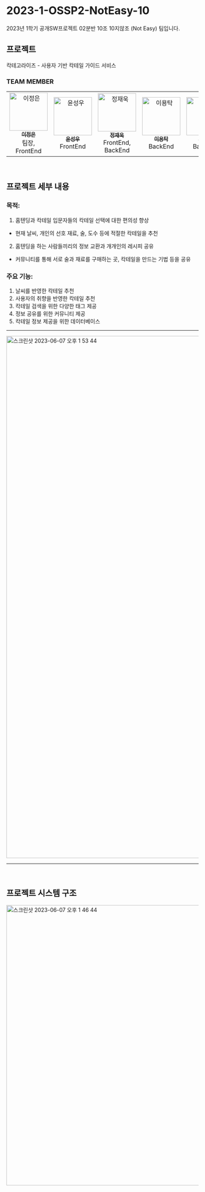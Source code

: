 # 2023-1-OSSP2-NotEasy-10
2023년 1학기 공개SW프로젝트 02분반 10조 10지않조 (Not Easy) 팀입니다.

## 프로젝트
칵테고라이즈 - 사용자 기반 칵테일 가이드 서비스 

### TEAM MEMBER 
<table>
  <tbody>
    <tr>
      <td align="center"  width="16.66%"><a href="https://github.com/euneun17"><img src="https://avatars.githubusercontent.com/u/101847421?s=64&v=4" width="100px;" alt="이정은"/><br /><sub><b>이정은</b></sub></a><br />팀장, FrontEnd</td>
      <td align="center"  width="16.66%"><a href="https://github.com/ner-di-dream"><img src="https://avatars.githubusercontent.com/u/71496474?s=64&v=4" width="100px;" alt="윤성우"/><br /><sub><b>윤성우</b></sub></a><br />FrontEnd</td>
      <td align="center"  width="16.66%"><a href="https://github.com/Jeong3733"><img src="https://avatars.githubusercontent.com/u/71390582?s=64&v=4" width="100px;" alt="정재욱"/><br /><sub><b>정재욱</b></sub></a><br />FrontEnd, BackEnd</td>
      <td align="center"  width="16.66%"><a href="https://github.com/dudongtak"><img src="https://avatars.githubusercontent.com/u/82008463?s=64&v=4" width="100px;" alt="이용탁"/><br /><sub><b>이용탁</b></sub></a><br />BackEnd</td>
      <td align="center"  width="16.66%"><a href="https://github.com/juhno1023"><img src="https://avatars.githubusercontent.com/u/114224596?s=64&v=4" width="100px;" alt="주현욱"/><br /><sub><b>주현욱</b></sub></a><br />BackEnd</td>
  </tbody>
</table>
<br/>

## 프로젝트 세부 내용

### 목적:
1) 홈텐딩과 칵테일 입문자들의 칵테일 선택에 대한 편의성 향상
- 현재 날씨, 개인의 선호 재료, 술, 도수 등에 적절한 칵테일을 추천

2) 홈텐딩을 하는 사람들끼리의 정보 교환과 개개인의 레시피 공유
- 커뮤니티를 통해 서로 술과 재료를 구매하는 곳, 칵테일을 만드는 기법 등을 공유

### 주요 기능:
1) 날씨를 반영한 칵테일 추천
2) 사용자의 취향을 반영한 칵테일 추천
3) 칵테일 검색을 위한 다양한 태그 제공
4) 정보 공유를 위한 커뮤니티 제공
5) 칵테일 정보 제공을 위한 데이터베이스

--- 
<img width="1369" alt="스크린샷 2023-06-07 오후 1 53 44" src="https://github.com/CSID-DGU/2023-1-OSSP2-NotEasy-10/assets/114224596/aa055dc9-6d6c-48e5-b37c-56b4e38bd742">

---
<br/>

## 프로젝트 시스템 구조
<img width="735" alt="스크린샷 2023-06-07 오후 1 46 44" src="https://github.com/CSID-DGU/2023-1-OSSP2-NotEasy-10/assets/114224596/e571f73b-6fec-4331-9333-f72040c967f2">

